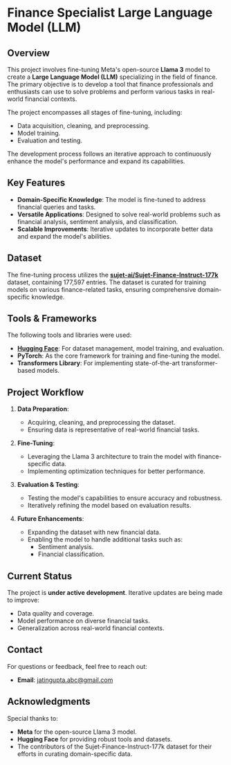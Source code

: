 # Finance Specialist Large Language Model (LLM)

## Overview
This project involves fine-tuning Meta's open-source **Llama 3** model to create a **Large Language Model (LLM)** specializing in the field of finance. The primary objective is to develop a tool that finance professionals and enthusiasts can use to solve problems and perform various tasks in real-world financial contexts.

The project encompasses all stages of fine-tuning, including:
- Data acquisition, cleaning, and preprocessing.
- Model training.
- Evaluation and testing.

The development process follows an iterative approach to continuously enhance the model's performance and expand its capabilities.



## Key Features
- **Domain-Specific Knowledge**: The model is fine-tuned to address financial queries and tasks.
- **Versatile Applications**: Designed to solve real-world problems such as financial analysis, sentiment analysis, and classification.
- **Scalable Improvements**: Iterative updates to incorporate better data and expand the model's abilities.



## Dataset
The fine-tuning process utilizes the **[sujet-ai/Sujet-Finance-Instruct-177k](https://huggingface.co/datasets/sujet-ai/Sujet-Finance-Instruct-177k)** dataset, containing 177,597 entries. The dataset is curated for training models on various finance-related tasks, ensuring comprehensive domain-specific knowledge.



## Tools & Frameworks
The following tools and libraries were used:
- **[Hugging Face](https://huggingface.co/)**: For dataset management, model training, and evaluation.
- **PyTorch**: As the core framework for training and fine-tuning the model.
- **Transformers Library**: For implementing state-of-the-art transformer-based models.



## Project Workflow
1. **Data Preparation**:
   - Acquiring, cleaning, and preprocessing the dataset.
   - Ensuring data is representative of real-world financial tasks.

2. **Fine-Tuning**:
   - Leveraging the Llama 3 architecture to train the model with finance-specific data.
   - Implementing optimization techniques for better performance.

3. **Evaluation & Testing**:
   - Testing the model's capabilities to ensure accuracy and robustness.
   - Iteratively refining the model based on evaluation results.

4. **Future Enhancements**:
   - Expanding the dataset with new financial data.
   - Enabling the model to handle additional tasks such as:
     - Sentiment analysis.
     - Financial classification.



## Current Status
The project is **under active development**. Iterative updates are being made to improve:
- Data quality and coverage.
- Model performance on diverse financial tasks.
- Generalization across real-world financial contexts.



## Contact
For questions or feedback, feel free to reach out:
- **Email**: jatingupta.abc@gmail.com



## Acknowledgments
Special thanks to:
- **Meta** for the open-source Llama 3 model.
- **Hugging Face** for providing robust tools and datasets.
- The contributors of the Sujet-Finance-Instruct-177k dataset for their efforts in curating domain-specific data.


